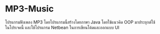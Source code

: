 # MP3-Music
โปรแกรมฟังเพลง MP3 โดยโปรแกรมนี้สร้างโดยภาษา Java โดยใช้แนวคิด OOP มาประยุกต์ใช้ในโปรเจคนี้
และใช้โปรแกรม Netbean ในการเขียนโค้ดและออกแบบ UI

